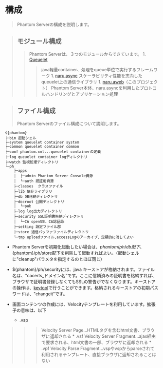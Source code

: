 # 構成 #
> Phantom Serverの構成を説明します。

> ## モジュール構成 ##
> > Phantom Serverは、３つのモジュールからできています。
    1. [Queuelet](http://code.google.com/p/coco-queuelet/)
> > > java軽量container、処理をqueue単位で実行するフレームワーク
    1. [naru.async](http://code.google.com/p/coco-async/)
> > > スケーラビリティ性能を志向したqueuelet上の通信ライブラリ
    1. [naru.aweb](http://code.google.com/p/coco-aweb/)（このプロジェクト）
> > > Phantom Server本体、naru.asyncを利用したプロトコルハンドリングとアプリケーション処理


> ## ファイル構成 ##
> Phantom Serverのファイル構成について説明します。
```
${phantom}
├─bin 起動シェル
├─system queuelet container system
├─common queuelet container common
├─conf phantom.xml...queuelet containerの定義
├─log queuelet container logディレクトリ
├─watch 監視処理ディレクトリ
└─ph
    ├─apps
    │  ├─admin Phantom Server Console資源
    │  └─auth 認証用資源
    ├─classes  クラスファイル
    ├─lib 依存ライブラリ
    ├─db DB格納ディレクトリ
    ├─docroot 公開ディレクトリ
    │  └─pub
    ├─log log出力ディレクトリ
    ├─security SSL証明書格納ディレクトリ
    │  └─CA openSSL CA認証局
    ├─setting 設定ファイル郡
    ├─store 通信バッファファイルディレクトリ
    └─tmp uploadファイル,accessLogのアーカイブ、定期的に消してよい
```
  * Phantom Serverを初期化起動したい場合は、${phantom}/ph/db配下、${phantom}/ph/store配下を削除して起動すればよい。（起動シェルに"cleanup"パラメタを指定するのとほぼ同じ）
  * ${phantom}/ph/securityには、java キーストアが格納されます。ファイル名は、"cacerts\_ドメイン名"です。ここに信頼済みの証明書を格納すれば、ブラウザで証明書登録しなくてもSSLの警告がでなくなります。キーストアの操作は、[keytool](http://java.sun.com/j2se/1.5.0/ja/docs/ja/tooldocs/solaris/keytool.html)で行うことができます。格納されるキーストアの初期パスワードは、"changeit"です。

  * 画面コンテンツの作成には、Velocityテンプレートを利用しています。拡張子の意味は、以下
    * .vsp
> > > Velocity Server Page...HTMLタグを含むhtml文書、ブラウザに返却される
    * .vsf
> > > Velocity Server Fragment...ajax経由で要求される、html文書の一部、ブラウザに返却される
    * .vpf
> > > Velocity Parse Fragment...vspやvspからparseされて利用されるテンプレート、直接ブラウザに返却されることはない